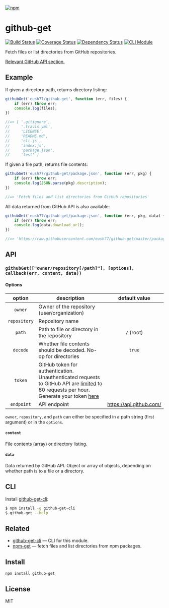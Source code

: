 [![npm](https://nodei.co/npm/github-get.png)](https://nodei.co/npm/github-get/)

# github-get

[![Build Status][travis-badge]][travis]
[![Coverage Status][coveralls-badge]][coveralls]
[![Dependency Status][david-badge]][david]
[![CLI Module][cli-badge]][github-get-cli]

Fetch files or list directories from GitHub repositories.

[Relevant GitHub API section.][api-section]

[api-section]: https://developer.github.com/v3/repos/contents/#get-contents

[travis]: https://travis-ci.org/eush77/github-get
[travis-badge]: https://travis-ci.org/eush77/github-get.svg?branch=master
[coveralls]: https://coveralls.io/github/eush77/github-get?branch=master
[coveralls-badge]: https://coveralls.io/repos/eush77/github-get/badge.svg?branch=master&service=github
[david]: https://david-dm.org/eush77/github-get
[david-badge]: https://david-dm.org/eush77/github-get.png
[cli-badge]: https://img.shields.io/badge/cli-github--get--cli-blue.svg "CLI Module"

## Example

If given a directory path, returns directory listing:

```js
githubGet('eush77/github-get', function (err, files) {
    if (err) throw err;
    console.log(files);
})

//=> [ '.gitignore',
//     '.travis.yml',
//     'LICENSE',
//     'README.md',
//     'cli.js',
//     'index.js',
//     'package.json',
//     'test' ]
```

If given a file path, returns file contents:

```js
githubGet('eush77/github-get/package.json', function (err, pkg) {
    if (err) throw err;
    console.log(JSON.parse(pkg).description);
})

//=> 'Fetch files and list directories from GitHub repositories'
```

All data returned from GitHub API is also available:

```js
githubGet('eush77/github-get/package.json', function (err, pkg, data) {
    if (err) throw err;
    console.log(data.download_url);
})

//=> 'https://raw.githubusercontent.com/eush77/github-get/master/package.json'
```

## API

### `githubGet(["owner/repository[/path]"], [options], callback(err, content, data))`

#### Options

option | description | default value
:----: | ----------- | :-----------:
`owner` | Owner of the repository (user/organization) |
`repository` | Repository name |
`path` | Path to file or directory in the repository | `/` (root)
`decode` | Whether file contents should be decoded. No-op for directories | `true`
`token` | GitHub token for authentication. Unauthenticated requests to GitHub API are [limited][rate-limiting] to 60 requests per hour. Generate your token [here][new-token] |
`endpoint` | API endpoint | https://api.github.com/

`owner`, `repository`, and `path` can either be specified in a path string (first argument) or in the `options`.

#### `content`

File contents (array) or directory listing.

#### `data`

Data returned by GitHub API. Object or array of objects, depending on whether path is to a file or a directory.

[rate-limiting]: https://developer.github.com/v3/#rate-limiting
[new-token]: https://github.com/settings/tokens/new

## CLI

Install [github-get-cli]:

```sh
$ npm install -g github-get-cli
$ github-get --help
```

## Related

- [github-get-cli] — CLI for this module.
- [npm-get] — fetch files and list directories from npm packages.

[github-get-cli]: https://github.com/eush77/github-get-cli
[npm-get]: https://github.com/eush77/npm-get

## Install

```
npm install github-get
```

## License

MIT
